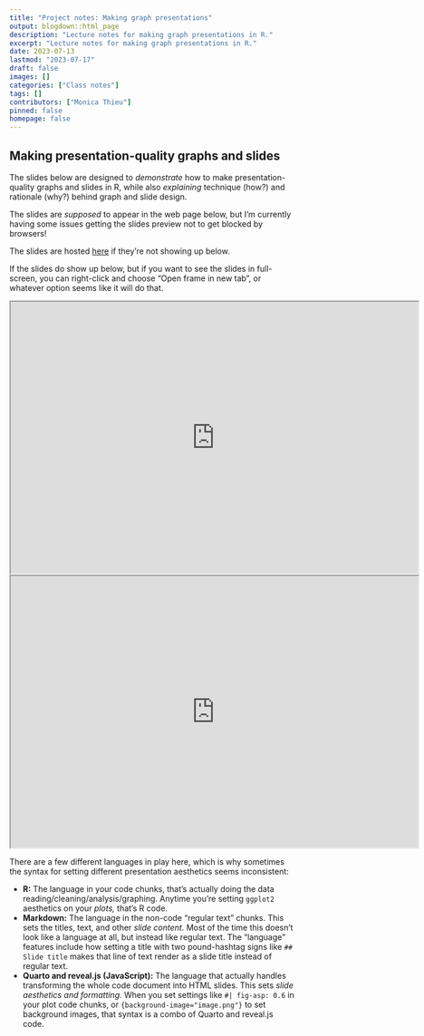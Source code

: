 ```yaml
---
title: "Project notes: Making graph presentations"
output: blogdown::html_page
description: "Lecture notes for making graph presentations in R."
excerpt: "Lecture notes for making graph presentations in R."
date: 2023-07-13
lastmod: "2023-07-17"
draft: false
images: []
categories: ["Class notes"]
tags: []
contributors: ["Monica Thieu"]
pinned: false
homepage: false
---
```


## Making presentation-quality graphs and slides

The slides below are designed to *demonstrate* how to make presentation-quality graphs and slides in R, while also *explaining* technique (how?) and rationale (why?) behind graph and slide design.

The slides are *supposed* to appear in the web page below, but I’m currently having some issues getting the slides preview not to get blocked by browsers!

The slides are hosted [here](https://monicathieu.quarto.pub/guide-to-presenting-graphs/) if they’re not showing up below.

If the slides do show up below, but if you want to see the slides in full-screen, you can right-click and choose “Open frame in new tab”, or whatever option seems like it will do that.

<iframe width="720" height="480" src="https://monicathieu.quarto.pub/guide-to-presenting-graphs/" title="Monica's guide to presenting graphs"></iframe>
<iframe width="720" height="480" src="https://monicathieu.quarto.pub/guide-to-presenting-graphs/" title="Monica&#39;s slides on presenting graphs">
</iframe>

There are a few different languages in play here, which is why sometimes the syntax for setting different presentation aesthetics seems inconsistent:

- **R:** The language in your code chunks, that’s actually doing the data reading/cleaning/analysis/graphing. Anytime you’re setting `ggplot2` aesthetics on your *plots,* that’s R code.
- **Markdown:** The language in the non-code “regular text” chunks. This sets the titles, text, and other *slide content.* Most of the time this doesn’t look like a language at all, but instead like regular text. The “language” features include how setting a title with two pound-hashtag signs like `## Slide title` makes that line of text render as a slide title instead of regular text.
- **Quarto and reveal.js (JavaScript):** The language that actually handles transforming the whole code document into HTML slides. This sets *slide aesthetics and formatting.* When you set settings like `#| fig-asp: 0.6` in your plot code chunks, or `{background-image="image.png"}` to set background images, that syntax is a combo of Quarto and reveal.js code.

